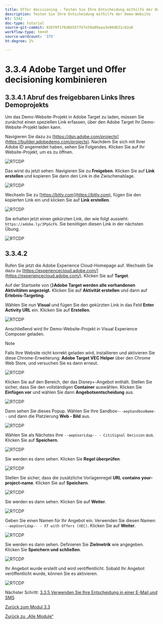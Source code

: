 ```yaml
---
title: Offer decisioning - Testen Sie Ihre Entscheidung mithilfe der Demo-Website
description: Testen Sie Ihre Entscheidung mithilfe der Demo-Website
kt: 5342
doc-type: tutorial
source-git-commit: 926f0f1f6d6b557fd7e59a89aaa3e09d831c82a6
workflow-type: tm+mt
source-wordcount: '375'
ht-degree: 2%

---
```


# 3.3.4 Adobe Target und Offer decisioning kombinieren

## 3.3.4.1 Abruf des freigebbaren Links Ihres Demoprojekts

Um das Demo-Website-Projekt in Adobe Target zu laden, müssen Sie zunächst einen speziellen Link erfassen, über den Adobe Target Ihr Demo-Website-Projekt laden kann.

Navigieren Sie dazu zu [https://dsn.adobe.com/projects](https://builder.adobedemo.com/projects). Nachdem Sie sich mit Ihrer Adobe ID angemeldet haben, sehen Sie Folgendes. Klicken Sie auf Ihr Website-Projekt, um es zu öffnen.

![RTCDP](./images/builder1.png)

Das wirst du jetzt sehen. Navigieren Sie zu **Freigeben**. Klicken Sie auf **Link erstellen** und kopieren Sie dann den Link in die Zwischenablage.

![RTCDP](./images/builder2.png)

Wechseln Sie zu [https://bitly.com](https://bitly.com), fügen Sie den kopierten Link ein und klicken Sie auf **Link erstellen**.

![RTCDP](./images/builder4.png)

Sie erhalten jetzt einen gekürzten Link, der wie folgt aussieht: `https://adobe.ly/3PpGcFk`. Sie benötigen diesen Link in der nächsten Übung.

![RTCDP](./images/builder5.png)

## 3.3.4.2

Rufen Sie jetzt die Adobe Experience Cloud-Homepage auf. Wechseln Sie dazu zu [https://experiencecloud.adobe.com/](https://experiencecloud.adobe.com/). Klicken Sie auf **Target**.

Auf der Startseite von {**}Adobe Target werden alle vorhandenen Aktivitäten angezeigt.** Klicken Sie auf **Aktivität erstellen** und dann auf **Erlebnis-Targeting**.

Wählen Sie nun **Visual** und fügen Sie den gekürzten Link in das Feld **Enter Activity URL** ein. Klicken Sie auf **Erstellen**.

![RTCDP](./images/exclatcrxt1.png)

Anschließend wird Ihr Demo-Website-Projekt in Visual Experience Composer geladen.

>[!NOTE]
>
>Falls Ihre Website nicht korrekt geladen wird, installieren und aktivieren Sie diese Chrome-Erweiterung: **Adobe Target VEC Helper** über den Chrome Web Store, und versuchen Sie es dann erneut.

![RTCDP](./images/vec1.png)

Klicken Sie auf den Bereich, der das Disney+-Angebot enthält. Stellen Sie sicher, dass Sie den vollständigen **Container** auswählen. Klicken Sie **Einfügen vor** und wählen Sie dann **Angebotsentscheidung** aus.

![RTCDP](./images/vec3.png)

Dann sehen Sie dieses Popup. Wählen Sie Ihre Sandbox-`--aepSandboxName--` und dann die Platzierung **Web - Bild** aus.

![RTCDP](./images/vec4.png)

Wählen Sie als Nächstes Ihre `--aepUserLdap-- - CitiSignal Decision` aus. Klicken Sie auf **Speichern**.

![RTCDP](./images/vec5.png)

Sie werden es dann sehen. Klicken Sie **Regel überprüfen**.

![RTCDP](./images/vec5a.png)

Stellen Sie sicher, dass die zusätzliche Vorlagenregel **URL** **contains** **your-project-name**. Klicken Sie auf **Speichern**.

![RTCDP](./images/vec6.png)

Sie werden es dann sehen. Klicken Sie auf **Weiter**.

![RTCDP](./images/vec7.png)

Geben Sie einen Namen für Ihr Angebot ein. Verwenden Sie diesen Namen: `--aepUserLdap-- - XT with Offers (VEC)`. Klicken Sie auf **Weiter**.

![RTCDP](./images/vec8.png)

Sie werden es dann sehen. Definieren Sie **Zielmetrik** wie angegeben. Klicken Sie **Speichern und schließen**.

![RTCDP](./images/vec9.png)

Ihr Angebot wurde erstellt und wird veröffentlicht. Sobald Ihr Angebot veröffentlicht wurde, können Sie es aktivieren.

![RTCDP](./images/vec11.png)

Nächster Schritt: [3.3.5 Verwenden Sie Ihre Entscheidung in einer E-Mail und SMS](./ex5.md)

[Zurück zum Modul 3.3](./offer-decisioning.md)

[Zurück zu „Alle Module“](./../../../overview.md)
